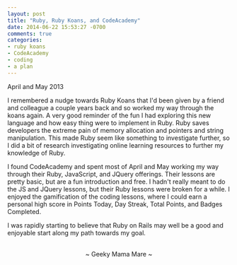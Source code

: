 ```yaml
---
layout: post
title: "Ruby, Ruby Koans, and CodeAcademy"
date: 2014-06-22 15:53:27 -0700
comments: true
categories:
- ruby koans
- CodeAcademy
- coding
- a plan
---
```

April and May 2013

I remembered a nudge towards Ruby Koans that I'd been given by a friend and colleague a couple years back and so worked my way through the koans again.  A very good reminder of the fun I had exploring this new language and how easy thing were to implement in Ruby.  Ruby saves developers the extreme pain of memory allocation and pointers and string manipulation.  This made Ruby seem like something to investigate further, so I did a bit of research investigating online learning resources to further my knowledge of Ruby.

I found CodeAcademy and spent most of April and May working my way through their Ruby, JavaScript, and JQuery offerings.  Their lessons are pretty basic, but are a fun introduction and free.  I hadn't really meant to do the JS and JQuery lessons, but their Ruby lessons were broken for a while.  I enjoyed the gamification of the coding lessons, where I could earn a personal high score in Points Today, Day Streak, Total Points, and Badges Completed.

I was rapidly starting to believe that Ruby on Rails may well be a good and enjoyable start along my path towards my goal.

<br>
<center>~ Geeky Mama Mare ~</center>
